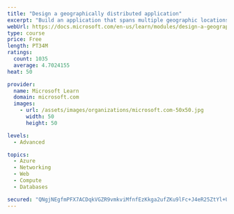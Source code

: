 ```yaml
---
title: "Design a geographically distributed application"
excerpt: "Build an application that spans multiple geographic locations for high availability and resiliency."
webUrl: https://docs.microsoft.com/en-us/learn/modules/design-a-geographically-distributed-application/
type: course
price: Free
length: PT34M
ratings:
  count: 1035
  average: 4.7024155
heat: 50

provider:
  name: Microsoft Learn
  domain: microsoft.com
  images:
    - url: /assets/images/organizations/microsoft.com-50x50.jpg
      width: 50
      height: 50

levels:
  - Advanced

topics:
  - Azure
  - Networking
  - Web
  - Compute
  - Databases

secured: "QNgjNEgfmPFX7ACDqkVGZR9vmkviMfnfEzKkga2ufZKu9lFc+J4eR25ZtYl+Un6T5Gpr3BNWIvYFwHj2tkUfgvpP8c9O6hXcUsi7AwyJdZrG88jS870zjUbVqvO+CzoLRpQmuEMYdr9ug0xSp/8VjqG2T6saKJDzRvwbbulHsNPtzze76KPoUw3nynvUrBdJlhG7ETreNsQQG2PZ8Ple+LaCpnx/n4xx1ZTHTzyzlbEe5uaNMGRnpdErZeXfrMeVMvngRU7n/HXlkTD7iS38OigXHvMWWw0a9unAYqkNqINthgwcGxsbLiDrMsXsiozT62yfdpRDh6pIziKjx1qTv19ukkpjH+UX0shVre61dZKjDsRGSNkDaST9pXzL4cXUTSr3xK5SA71M+6OvwFPbCjzByIj1OsS77yn7Ax29X8M=;UEYp/qWRQ4H6+kah+X5pyQ=="
---
```


